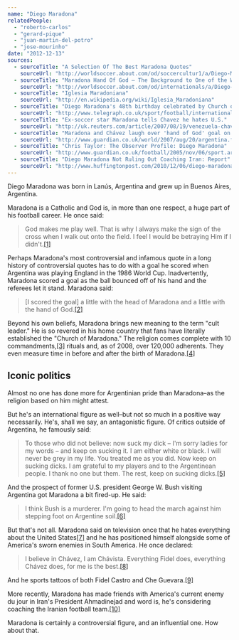 ```yaml
---
name: "Diego Maradona"
relatedPeople:
  - "roberto-carlos"
  - "gerard-pique"
  - "juan-martin-del-potro"
  - "jose-mourinho"
date: "2012-12-13"
sources:
  - sourceTitle: "A Selection Of The Best Maradona Quotes"
    sourceUrl: "http://worldsoccer.about.com/od/soccercultur1/a/Diego-Maradona-Quotes.htm"
  - sourceTitle: "Maradona Hand Of God – The Background to One of the World's Most Famous Goal"
    sourceUrl: "http://worldsoccer.about.com/od/internationals/a/Diego-Maradonas-Hand-Of-God-Goal.htm"
  - sourceTitle: "Iglesia Maradoniana"
    sourceUrl: "http://en.wikipedia.org/wiki/Iglesia_Maradoniana"
  - sourceTitle: "Diego Maradona's 48th birthday celebrated by Church of Maradona: Football"
    sourceUrl: "http://www.telegraph.co.uk/sport/football/international/3286799/Diego-Maradonas-48th-birthday-celebrated-by-Church-of-Maradona-Football.html"
  - sourceTitle: "Ex-soccer star Maradona tells Chavez he hates U.S."
    sourceUrl: "http://uk.reuters.com/article/2007/08/19/venezuela-chavez-maradona-idUKN1925170620070819"
  - sourceTitle: "Maradona and Chávez laugh over 'hand of God' goal on chat show"
    sourceUrl: "http://www.guardian.co.uk/world/2007/aug/20/argentina.football"
  - sourceTitle: "Chris Taylor: The Observer Profile: Diego Maradona"
    sourceUrl: "http://www.guardian.co.uk/football/2005/nov/06/sport.argentina"
  - sourceTitle: "Diego Maradona Not Ruling Out Coaching Iran: Report"
    sourceUrl: "http://www.huffingtonpost.com/2010/12/06/diego-maradona-iran_n_792540.html"
---
```


Diego Maradona was born in Lanús, Argentina and grew up in Buenos Aires, Argentina.

Maradona is a Catholic and God is, in more than one respect, a huge part of his football career. He once said:

>God makes me play well. That is why I always make the sign of the cross when I walk out onto the field. I feel I would be betraying Him if I didn't.<a class="source-citation" href="#http://worldsoccer.about.com/od/soccercultur1/a/Diego-Maradona-Quotes.htm" title="A Selection Of The Best Maradona Quotes">[1]</a>

Perhaps Maradona's most controversial and infamous quote in a long history of controversial quotes has to do with a goal he scored when Argentina was playing England in the 1986 World Cup. Inadvertently, Maradona scored a goal as the ball bounced off of his hand and the referees let it stand. Maradona said:

>[I scored the goal] a little with the head of Maradona and a little with the hand of God.<a class="source-citation" href="#http://worldsoccer.about.com/od/internationals/a/Diego-Maradonas-Hand-Of-God-Goal.htm" title="Maradona Hand Of God – The Background to One of the World&apos;s Most Famous Goal">[2]</a>

Beyond his own beliefs, Maradona brings new meaning to the term "cult leader." He is so revered in his home country that fans have literally established the "Church of Maradona." The religion comes complete with 10 commandments,<a class="source-citation" href="#http://en.wikipedia.org/wiki/Iglesia_Maradoniana" title="Iglesia Maradoniana">[3]</a> rituals and, as of 2008, over 120,000 adherents. They even measure time in before and after the birth of Maradona.<a class="source-citation" href="#http://www.telegraph.co.uk/sport/football/international/3286799/Diego-Maradonas-48th-birthday-celebrated-by-Church-of-Maradona-Football.html" title="Diego Maradona&apos;s 48th birthday celebrated by Church of Maradona: Football">[4]</a>

## Iconic politics

Almost no one has done more for Argentinian pride than Maradona–as the religion based on him might attest.

But he's an international figure as well–but not so much in a positive way necessarily. He's, shall we say, an antagonistic figure. Of critics outside of Argentina, he famously said:

>To those who did not believe: now suck my dick – I'm sorry ladies for my words – and keep on sucking it. I am either white or black. I will never be grey in my life. You treated me as you did. Now keep on sucking dicks. I am grateful to my players and to the Argentinean people. I thank no one but them. The rest, keep on sucking dicks.<a class="source-citation" href="#http://worldsoccer.about.com/od/soccercultur1/a/Diego-Maradona-Quotes.htm" title="A Selection Of The Best Maradona Quotes">[5]</a>

And the prospect of former U.S. president George W. Bush visiting Argentina got Maradona a bit fired-up. He said:

>I think Bush is a murderer. I'm going to head the march against him stepping foot on Argentine soil.<a class="source-citation" href="#http://worldsoccer.about.com/od/soccercultur1/a/Diego-Maradona-Quotes.htm" title="A Selection Of The Best Maradona Quotes">[6]</a>

But that's not all. Maradona said on television once that he hates everything about the United States<a class="source-citation" href="#http://uk.reuters.com/article/2007/08/19/venezuela-chavez-maradona-idUKN1925170620070819" title="Ex-soccer star Maradona tells Chavez he hates U.S.">[7]</a> and he has positioned himself alongside some of America's sworn enemies in South America. He once declared:

>I believe in Chávez, I am Chávista. Everything Fidel does, everything Chávez does, for me is the best.<a class="source-citation" href="#http://www.guardian.co.uk/world/2007/aug/20/argentina.football" title="Maradona and Chávez laugh over &apos;hand of God&apos; goal on chat show">[8]</a>

And he sports tattoos of both Fidel Castro and Che Guevara.<a class="source-citation" href="#http://www.guardian.co.uk/football/2005/nov/06/sport.argentina" title="Chris Taylor: The Observer Profile: Diego Maradona">[9]</a>

More recently, Maradona has made friends with America's current enemy du jour in Iran's President Ahmadinejad and word is, he's considering coaching the Iranian football team.<a class="source-citation" href="#http://www.huffingtonpost.com/2010/12/06/diego-maradona-iran_n_792540.html" title="Diego Maradona Not Ruling Out Coaching Iran: Report">[10]</a>

Maradona is certainly a controversial figure, and an influential one. How about that.